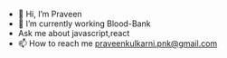 - 👋 Hi, I’m Praveen
- 👀 I’m currently working Blood-Bank
-    Ask me about javascript,react 
- 📫 How to reach me praveenkulkarni.pnk@gmail.com


<!---
PraveenKulkarni1/PraveenKulkarni1 is a ✨ special ✨ repository because its `README.md` (this file) appears on your GitHub profile.
You can click the Preview link to take a look at your changes.
--->
